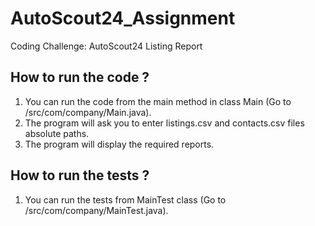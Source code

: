 # AutoScout24_Assignment
Coding Challenge: AutoScout24 Listing Report

## How to run the code ?
1. You can run the code from the main method in class Main (Go to /src/com/company/Main.java).
2. The program will ask you to enter listings.csv and contacts.csv files absolute paths.
3. The program will display the required reports.

## How to run the tests ?
1. You can run the tests from MainTest class (Go to /src/com/company/MainTest.java).
